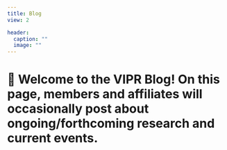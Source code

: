 ```yaml
---
title: Blog
view: 2

header:
  caption: ""
  image: ""
---
```


# 👋 Welcome to the VIPR Blog! On this page, members and affiliates will occasionally post about ongoing/forthcoming research and current events.